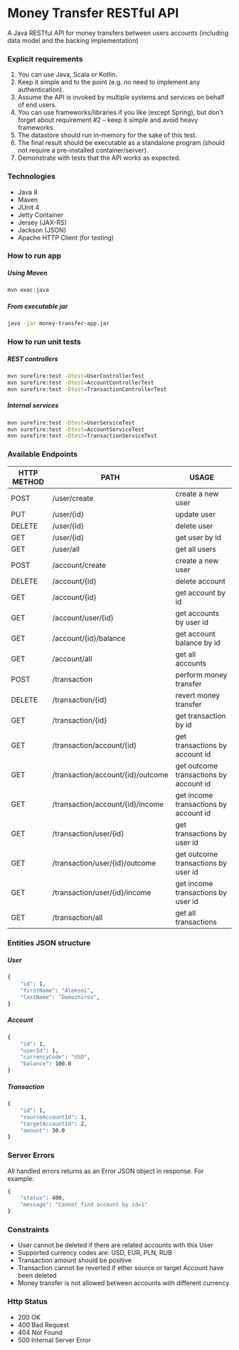 # Money Transfer RESTful API

A Java RESTful API for money transfers between users accounts (including data model and the backing implementation)

### Explicit requirements
1. You can use Java, Scala or Kotlin.
2. Keep it simple and to the point (e.g. no need to implement any authentication).
3. Assume the API is invoked by multiple systems and services on behalf of end users.
4. You can use frameworks/libraries if you like (except Spring), but don't forget about
requirement #2 – keep it simple and avoid heavy frameworks.
5. The datastore should run in-memory for the sake of this test.
6. The final result should be executable as a standalone program (should not require
a pre-installed container/server).
7. Demonstrate with tests that the API works as expected.

### Technologies
- Java 8
- Maven
- JUnit 4
- Jetty Container
- Jersey (JAX-RS)
- Jackson (JSON)
- Apache HTTP Client (for testing)

### How to run app

##### Using Maven
```sh
mvn exec:java
```

##### From executable jar
```sh
java -jar money-transfer-app.jar
```

### How to run unit tests

##### REST controllers
```sh
mvn surefire:test -Dtest=UserControllerTest
mvn surefire:test -Dtest=AccountControllerTest
mvn surefire:test -Dtest=TransactionControllerTest
```

##### Internal services
```sh
mvn surefire:test -Dtest=UserServiceTest
mvn surefire:test -Dtest=AccountServiceTest
mvn surefire:test -Dtest=TransactionServiceTest
```

### Available Endpoints

| HTTP METHOD | PATH | USAGE |
| -----------| ------ | ------ |
| POST | /user/create | create a new user |
| PUT | /user/{id} | update user |  
| DELETE | /user/{id} | delete user | 
| GET | /user/{id} | get user by id | 
| GET | /user/all | get all users | 
| POST | /account/create | create a new user | 
| DELETE | /account/{id} | delete account | 
| GET | /account/{id} | get account by id | 
| GET | /account/user/{id} | get accounts by user id | 
| GET | /account/{id}/balance | get account balance by id | 
| GET | /account/all | get all accounts |
| POST | /transaction | perform money transfer | 
| DELETE | /transaction/{id} | revert money transfer | 
| GET | /transaction/{id} | get transaction by id |
| GET | /transaction/account/{id} | get transactions by account id |
| GET | /transaction/account/{id}/outcome | get outcome transactions by account id |
| GET | /transaction/account/{id}/income | get income transactions by account id | 
| GET | /transaction/user/{id} | get transactions by user id |
| GET | /transaction/user/{id}/outcome | get outcome transactions by user id |
| GET | /transaction/user/{id}/income | get income transactions by user id | 
| GET | /transaction/all | get all transactions | 

### Entities JSON structure

##### User
```sh
{
    "id": 1,
    "firstName": "Aleksei",
    "lastName": "Domozhirov",
}
```

##### Account
```sh
{
    "id": 1,
    "userId": 1,
    "currencyCode": "USD",
    "balance": 100.0
}
```

##### Transaction
```sh
{
    "id": 1,
    "sourceAccountId": 1,
    "targetAccountId": 2,
    "amount": 30.0
}
```

### Server Errors

All handled errors returns as an Error JSON object in response. For example:
 ```sh
 {
     "status": 400,
     "message": "Cannot find account by id=1"
 }
 ```

### Constraints
- User cannot be deleted if there are related accounts with this User
- Supported currency codes are: USD, EUR, PLN, RUB
- Transaction amount should be positive
- Transaction cannot be reverted if ether source or target Account have been deleted
- Money transfer is not allowed between accounts with different currency 

### Http Status
- 200 OK 
- 400 Bad Request
- 404 Not Found 
- 500 Internal Server Error 